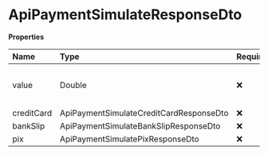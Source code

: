 # ApiPaymentSimulateResponseDto

**Properties**

| Name       | Type                                    | Required | Description                         |
| :--------- | :-------------------------------------- | :------- | :---------------------------------- |
| value      | Double                                  | ❌       | Total installment or billing amount |
| creditCard | ApiPaymentSimulateCreditCardResponseDto | ❌       |                                     |
| bankSlip   | ApiPaymentSimulateBankSlipResponseDto   | ❌       |                                     |
| pix        | ApiPaymentSimulatePixResponseDto        | ❌       |                                     |

<!-- This file was generated by liblab | https://liblab.com/ -->
